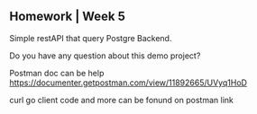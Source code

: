 ## Homework | Week 5

Simple restAPI that query Postgre Backend.

Do you have any question about this demo project?

Postman doc can be help
https://documenter.getpostman.com/view/11892665/UVyq1HoD

curl
go client code
and more can be fonund on postman link


